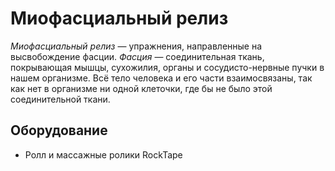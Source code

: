 # Миофасциальный релиз
*Миофасциальный релиз* — упражнения, направленные на высвобождение фасции.
*Фасция* — соединительная ткань, покрывающая мышцы, сухожилия, органы и сосудисто-нервные пучки в нашем организме.
Всё тело человека и его части взаимосвязаны, так как нет в организме ни одной клеточки,
где бы не было этой соединительной ткани.

## Оборудование
- Ролл и массажные ролики RockTape

